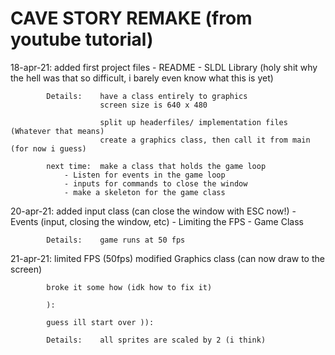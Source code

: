 CAVE STORY REMAKE
	(from youtube tutorial)
================================

18-apr-21:	added first project files
				- README
				- SLDL Library (holy shit why the hell was that so difficult, i barely even know what this is yet)
				
			Details:	have a class entirely to graphics
						screen size is 640 x 480

						split up headerfiles/ implementation files (Whatever that means)
						create a graphics class, then call it from main (for now i guess)

			next time:	make a class that holds the game loop
				- Listen for events in the game loop
				- inputs for commands to close the window
				- make a skeleton for the game class

20-apr-21: 	added input class (can close the window with ESC now!)
				- Events (input, closing the window, etc)
				- Limiting the FPS
				- Game Class

			Details:	game runs at 50 fps

21-apr-21:	limited FPS (50fps)
			modified Graphics class (can now draw to the screen)
			
			broke it some how (idk how to fix it)

			):

			guess ill start over )):

			Details:	all sprites are scaled by 2 (i think)

